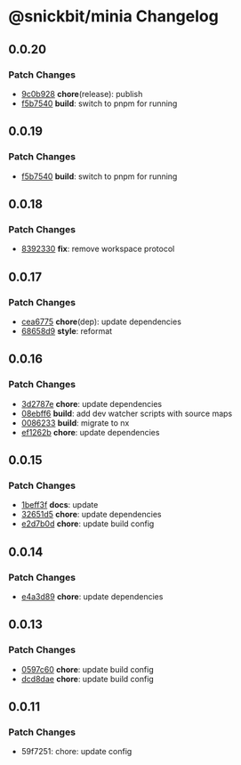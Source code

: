 # @snickbit/minia Changelog

## 0.0.20

### Patch Changes

- [9c0b928](https://github.com/snickbit/minia/commit/9c0b928) **chore**(release):  publish
- [f5b7540](https://github.com/snickbit/minia/commit/f5b7540) **build**:  switch to pnpm for running

## 0.0.19

### Patch Changes

- [f5b7540](https://github.com/snickbit/minia/commit/f5b7540) **build**:  switch to pnpm for running

## 0.0.18

### Patch Changes

- [8392330](https://github.com/snickbit/minia/commit/8392330) **fix**:  remove workspace protocol

## 0.0.17

### Patch Changes

- [cea6775](https://github.com/snickbit/minia/commit/cea6775) **chore**(dep):  update dependencies
- [68658d9](https://github.com/snickbit/minia/commit/68658d9) **style**:  reformat

## 0.0.16

### Patch Changes

- [3d2787e](https://github.com/snickbit/minia/commit/3d2787e) **chore**:  update dependencies
- [08ebff6](https://github.com/snickbit/minia/commit/08ebff6) **build**:  add dev watcher scripts with source maps
- [0086233](https://github.com/snickbit/minia/commit/0086233) **build**:  migrate to nx
- [ef1262b](https://github.com/snickbit/minia/commit/ef1262b) **chore**:  update dependencies

## 0.0.15

### Patch Changes

- [1beff3f](https://github.com/snickbit/minia/commit/1beff3f) **docs**:  update
- [32651d5](https://github.com/snickbit/minia/commit/32651d5) **chore**:  update dependencies
- [e2d7b0d](https://github.com/snickbit/minia/commit/e2d7b0d) **chore**:  update build config

## 0.0.14

### Patch Changes

- [e4a3d89](https://github.com/snickbit/minia/commit/e4a3d89) **chore**:  update dependencies

## 0.0.13

### Patch Changes

- [0597c60](https://github.com/snickbit/minia/commit/0597c60) **chore**:  update build config
- [dcd8dae](https://github.com/snickbit/minia/commit/dcd8dae) **chore**:  update build config

## 0.0.11

### Patch Changes

- 59f7251: chore: update config
